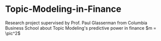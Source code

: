 # Topic-Modeling-in-Finance
Research project supervised by Prof. Paul Glasserman from Columbia Business School about Topic Modeling's predictive power in finance
$m = \pic^2$
